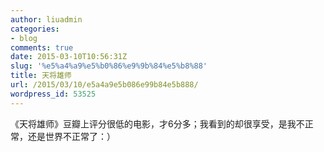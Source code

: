 ```yaml
---
author: liuadmin
categories:
- blog
comments: true
date: 2015-03-10T10:56:31Z
slug: '%e5%a4%a9%e5%b0%86%e9%9b%84%e5%b8%88'
title: 天将雄师
url: /2015/03/10/e5a4a9e5b086e99b84e5b888/
wordpress_id: 53525
---
```


《天将雄师》豆瓣上评分很低的电影，才6分多；我看到的却很享受，是我不正常，还是世界不正常了：）
